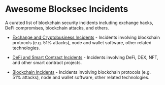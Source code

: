 Awesome Blocksec Incidents
===========================

A curated list of blockchain security incidents including exchange hacks, DeFi compromises, blockchain attacks, and others.

* [Exchange and Cryptobusiness Incidents](exchange-incidents.md) - Incidents involving blockchain protocols (e.g. 51% attacks), node and wallet software, other related technologies.

* [DeFi and Smart Contract Incidents](defi-incidents.md) - Incidents involving DeFi, DEX, NFT, and other smart contract projects.

* [Blockchain Incidents](blockchain-incidents.md) - Incidents involving blockchain protocols (e.g. 51% attacks), node and wallet software, other related technologies.




